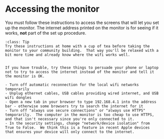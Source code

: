 # Accessing the monitor


You must follow these instructions to access the screens that will let you set up the monitor.   The internet address printed on the monitor is for seeing if it works, **not** part of the set up procedure.

```{admonition} Tip
:class: Tip
Try these instructions at home with a cup of tea before taking the monitor to your community building.  That way you'll be relaxed with a bit more time and already know where the wifi works well.

```

```{admonition} Important

If you have trouble, try these things to persuade your phone or laptop not to try to access the internet instead of the monitor and tell it the monitor is OK.

- Turn off automatic reconnection for the local wifi networks temporarily
- Unplug ethernet cables, USB cables providing wired internet, and USB wifi dongles
- Open a new tab in your browser to type 192.168.4.1 into the address bar - otherwise some browsers try to search the internet for it
- Turn off "always use secure connections" or "always use HTTPS" temporarily.  The computer in the monitor is too cheap to use HTTPS, and that isn't necessary since you're only connected to it.
- In the security settings, change "network/device isolation" from True to False.  We think this is a feature in recent Apple devices that ensures your device will only connect to the internet.

```

